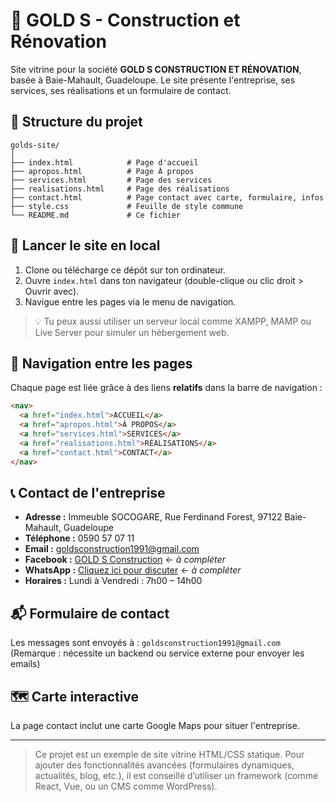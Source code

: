 
# 🌟 GOLD S - Construction et Rénovation

Site vitrine pour la société **GOLD S CONSTRUCTION ET RÉNOVATION**, basée à Baie-Mahault, Guadeloupe. Le site présente l'entreprise, ses services, ses réalisations et un formulaire de contact.

## 📁 Structure du projet

```
golds-site/
│
├── index.html            # Page d'accueil
├── apropos.html          # Page À propos
├── services.html         # Page des services
├── realisations.html     # Page des réalisations
├── contact.html          # Page contact avec carte, formulaire, infos
├── style.css             # Feuille de style commune
└── README.md             # Ce fichier
```

## 🚀 Lancer le site en local

1. Clone ou télécharge ce dépôt sur ton ordinateur.
2. Ouvre `index.html` dans ton navigateur (double-clique ou clic droit > Ouvrir avec).
3. Navigue entre les pages via le menu de navigation.

> 💡 Tu peux aussi utiliser un serveur local comme XAMPP, MAMP ou Live Server pour simuler un hébergement web.

## 🔗 Navigation entre les pages

Chaque page est liée grâce à des liens **relatifs** dans la barre de navigation :

```html
<nav>
  <a href="index.html">ACCUEIL</a>
  <a href="apropos.html">À PROPOS</a>
  <a href="services.html">SERVICES</a>
  <a href="realisations.html">RÉALISATIONS</a>
  <a href="contact.html">CONTACT</a>
</nav>
```

## 📞 Contact de l'entreprise

- **Adresse :** Immeuble SOCOGARE, Rue Ferdinand Forest, 97122 Baie-Mahault, Guadeloupe
- **Téléphone :** 0590 57 07 11
- **Email :** goldsconstruction1991@gmail.com
- **Facebook :** [GOLD S Construction](https://www.facebook.com/...) ← *à compléter*
- **WhatsApp :** [Cliquez ici pour discuter](https://wa.me/...) ← *à compléter*
- **Horaires :** Lundi à Vendredi : 7h00 – 14h00

## 📬 Formulaire de contact

Les messages sont envoyés à : `goldsconstruction1991@gmail.com`  
(Remarque : nécessite un backend ou service externe pour envoyer les emails)

## 🗺️ Carte interactive

La page contact inclut une carte Google Maps pour situer l'entreprise.

---

> Ce projet est un exemple de site vitrine HTML/CSS statique. Pour ajouter des fonctionnalités avancées (formulaires dynamiques, actualités, blog, etc.), il est conseillé d’utiliser un framework (comme React, Vue, ou un CMS comme WordPress).

